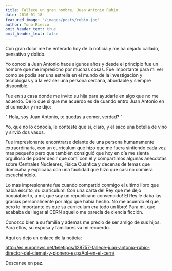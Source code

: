 ```yaml
---
title: Fallece un gran hombre, Juan Antonio Rubio
date: 2010-01-18
featured_image: "/images/posts/rubio.jpg"
author: Tono Riesco
omit_header_text: true
omit_header_text: false
---
```


Con gran dolor me he enterado hoy de la noticia y me ha dejado callado, pensativo y dolido.

Yo conocí a Juan Antonio hace algunos años y desde el principio fue un hombre que me impresiono por muchas cosas. Fue importante para mi ver como se podía ser una estrella en el mundo de la investigación y tecnologías y a la vez ser una persona cercana, abordable y siempre disponible.

Fue en su casa donde me invito su hija para ayudarle en algo que no me acuerdo. De lo que si que me acuerdo es de cuando entro Juan Antonio en el comedor y me dijo:

" Hola, soy Juan Antonio, te quedas a comer, verdad? "

Yo, que no lo conocía, le conteste que si, claro, y el saco una botella de vino y sirvió dos vasos.

Fue impresionante encontrarse delante de una persona humanamente extraordinaria, con un curriculum que hizo que me fuera sintiendo cada vez mas pequeño pero que también consiguió que hoy en día me sienta orgulloso de poder decir que comí con el y compartimos algunas anécdotas sobre Centrales Nucleares, Física Cuántica y decenas de temas que dominaba y explicaba con una facilidad que hizo que casi no comiera escuchándolo.

Lo mas impresionante fue cuando compartió conmigo el ultimo libro que había escrito, su curriculum! Con una carta del Rey que me dejo boquiabierto, a mi, que soy un republicano convencido! El Rey le daba las gracias personalmente por algo que había hecho. No me acuerdo el que, pero lo importante es que su curriculum era todo un libro! Para mi, que acababa de llegar al CERN aquello me parecía de ciencia ficción.

Conozco bien a su familia y ademas me precio de ser amigo de sus hijos. Para ellos, su esposa y familiares va mi recuerdo.

Aqui os dejo un enlace de la noticia:

http://es.euronews.net/teletipos/128757-fallece-juan-antonio-rubio-director-del-ciemat-y-pionero-espaAol-en-el-cern/

Descanse en paz.

